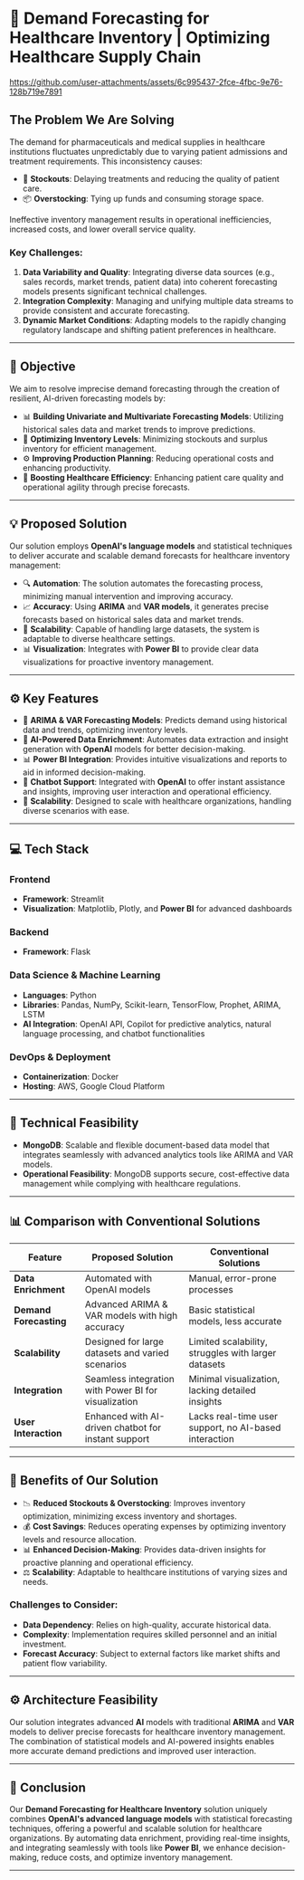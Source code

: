 
# 🏥 **Demand Forecasting for Healthcare Inventory** | Optimizing Healthcare Supply Chain
https://github.com/user-attachments/assets/6c995437-2fce-4fbc-9e76-128b719e7891
## **The Problem We Are Solving**
The demand for pharmaceuticals and medical supplies in healthcare institutions fluctuates unpredictably due to varying patient admissions and treatment requirements. This inconsistency causes:

- 🚫 **Stockouts**: Delaying treatments and reducing the quality of patient care.
- 📦 **Overstocking**: Tying up funds and consuming storage space.

Ineffective inventory management results in operational inefficiencies, increased costs, and lower overall service quality.

### **Key Challenges:**
1. **Data Variability and Quality**: Integrating diverse data sources (e.g., sales records, market trends, patient data) into coherent forecasting models presents significant technical challenges.
2. **Integration Complexity**: Managing and unifying multiple data streams to provide consistent and accurate forecasting.
3. **Dynamic Market Conditions**: Adapting models to the rapidly changing regulatory landscape and shifting patient preferences in healthcare.

---

## 🎯 **Objective**
We aim to resolve imprecise demand forecasting through the creation of resilient, AI-driven forecasting models by:

- 📊 **Building Univariate and Multivariate Forecasting Models**: Utilizing historical sales data and market trends to improve predictions.
- 🔄 **Optimizing Inventory Levels**: Minimizing stockouts and surplus inventory for efficient management.
- ⚙️ **Improving Production Planning**: Reducing operational costs and enhancing productivity.
- 🏥 **Boosting Healthcare Efficiency**: Enhancing patient care quality and operational agility through precise forecasts.

---

## 💡 **Proposed Solution**
Our solution employs **OpenAI's language models** and statistical techniques to deliver accurate and scalable demand forecasts for healthcare inventory management:

- 🔍 **Automation**: The solution automates the forecasting process, minimizing manual intervention and improving accuracy.
- 📈 **Accuracy**: Using **ARIMA** and **VAR models**, it generates precise forecasts based on historical sales data and market trends.
- 🔧 **Scalability**: Capable of handling large datasets, the system is adaptable to diverse healthcare settings.
- 📊 **Visualization**: Integrates with **Power BI** to provide clear data visualizations for proactive inventory management.

---

## ⚙️ **Key Features**

- 🔮 **ARIMA & VAR Forecasting Models**: Predicts demand using historical data and trends, optimizing inventory levels.
- 🧠 **AI-Powered Data Enrichment**: Automates data extraction and insight generation with **OpenAI** models for better decision-making.
- 📊 **Power BI Integration**: Provides intuitive visualizations and reports to aid in informed decision-making.
- 💬 **Chatbot Support**: Integrated with **OpenAI** to offer instant assistance and insights, improving user interaction and operational efficiency.
- 🔄 **Scalability**: Designed to scale with healthcare organizations, handling diverse scenarios with ease.

---

## 💻 **Tech Stack**

### **Frontend**
- **Framework**: Streamlit
- **Visualization**: Matplotlib, Plotly, and **Power BI** for advanced dashboards

### **Backend**
- **Framework**: Flask

### **Data Science & Machine Learning**
- **Languages**: Python
- **Libraries**: Pandas, NumPy, Scikit-learn, TensorFlow, Prophet, ARIMA, LSTM
- **AI Integration**: OpenAI API, Copilot for predictive analytics, natural language processing, and chatbot functionalities

### **DevOps & Deployment**
- **Containerization**: Docker
- **Hosting**: AWS, Google Cloud Platform

---

## 🔧 **Technical Feasibility**
- **MongoDB**: Scalable and flexible document-based data model that integrates seamlessly with advanced analytics tools like ARIMA and VAR models.
- **Operational Feasibility**: MongoDB supports secure, cost-effective data management while complying with healthcare regulations.

---

## 📊 **Comparison with Conventional Solutions**

| **Feature**             | **Proposed Solution**                                             | **Conventional Solutions**                            |
|-------------------------|-------------------------------------------------------------------|-------------------------------------------------------|
| **Data Enrichment**      | Automated with OpenAI models                                      | Manual, error-prone processes                         |
| **Demand Forecasting**   | Advanced ARIMA & VAR models with high accuracy                    | Basic statistical models, less accurate               |
| **Scalability**          | Designed for large datasets and varied scenarios                  | Limited scalability, struggles with larger datasets   |
| **Integration**          | Seamless integration with Power BI for visualization              | Minimal visualization, lacking detailed insights      |
| **User Interaction**     | Enhanced with AI-driven chatbot for instant support               | Lacks real-time user support, no AI-based interaction |

---

## 🌟 **Benefits of Our Solution**

- 📉 **Reduced Stockouts & Overstocking**: Improves inventory optimization, minimizing excess inventory and shortages.
- 💰 **Cost Savings**: Reduces operating expenses by optimizing inventory levels and resource allocation.
- 📊 **Enhanced Decision-Making**: Provides data-driven insights for proactive planning and operational efficiency.
- ⚖️ **Scalability**: Adaptable to healthcare institutions of varying sizes and needs.

### **Challenges to Consider**:
- **Data Dependency**: Relies on high-quality, accurate historical data.
- **Complexity**: Implementation requires skilled personnel and an initial investment.
- **Forecast Accuracy**: Subject to external factors like market shifts and patient flow variability.

---

## ⚙️ **Architecture Feasibility**

Our solution integrates advanced **AI** models with traditional **ARIMA** and **VAR** models to deliver precise forecasts for healthcare inventory management. The combination of statistical models and AI-powered insights enables more accurate demand predictions and improved user interaction.

---

## 🚀 **Conclusion**

Our **Demand Forecasting for Healthcare Inventory** solution uniquely combines **OpenAI's advanced language models** with statistical forecasting techniques, offering a powerful and scalable solution for healthcare organizations. By automating data enrichment, providing real-time insights, and integrating seamlessly with tools like **Power BI**, we enhance decision-making, reduce costs, and optimize inventory management.

---
